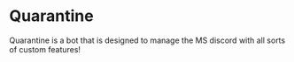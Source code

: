 # Quarantine

Quarantine is a bot that is designed to manage the MS discord with all sorts of custom features!
